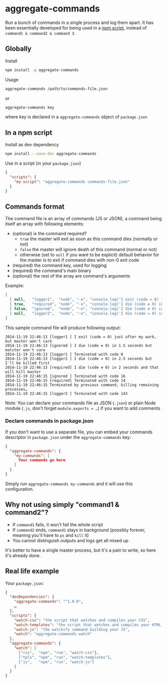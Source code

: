 aggregate-commands
==================

Run a bunch of commands in a single process and log them apart. It has been essentially developed for being used in a [npm script](https://docs.npmjs.com/misc/scripts), instead of `command1 & command2 & command 3`.

Globally
--------

Install

```sh
npm install -g aggregate-commands
```

Usage

```sh
aggregate-commands /path/to/commands-file.json
```

or

```sh
aggregate-commands key
```

where key is declared in a `aggregate-commands` object of `package.json`

In a npm script
---------------

Install as dev dependency

```sh
npm install --save-dev aggregate-commands
```

Use in a script (in your `package.json`)

```json
{
  "scripts": {
    "my-script": "aggregate-commands commands-file.json"
  }
}
```

Commands format
---------------

The command file is an array of commands (JS or JSON), a command being itself an array with following elements:

* (optional) is the command required?
  * `true` the master will exit as soon as this command dies (normally or not)
  * `false` the master will ignore death of this command (normal or not)
  * otherwise (set to `null` if you want to be explicit) default behavior for the master is to exit if command dies with non-0 exit code
* (required) the command key, used for logging
* (required) the command's main binary
* (optional) the rest of the array are command's arguments

Example:

```json
[
  [ null,   "logger1",  "node", "-e", "console.log('I exit (code = 0) just after my work, but master won\\'t care')" ],
  [ true,   "required", "node", "-e", "console.log('I die (code ≠ 0) in 2 seconds and that will kill master'); setTimeout(process.exit.bind(process, 14), 2000)" ],
  [ false,  "ignored",  "node", "-e", "console.log('I die (code ≠ 0) in 1.5 seconds but matster won\\'t care'); setTimeout(process.exit.bind(process, 16), 1500)" ],
  [ null,   "logger2",  "node", "-e", "console.log('I die (code = 0) in 2.5 seconds but I\\'ll be killed first'); setTimeout(process.exit.bind(process, 0), 2500)" ]
]
```

This sample command file will produce following output:

```
2014-11-19 22:46:13 [logger1 ] I exit (code = 0) just after my work, but master won't care
2014-11-19 22:46:13 [ignored ] I die (code ≠ 0) in 1.5 seconds but matster won't care
2014-11-19 22:46:13 [logger1 ] Terminated with code 0
2014-11-19 22:46:13 [logger2 ] I die (code = 0) in 2.5 seconds but I'll be killed first
2014-11-19 22:46:13 [required] I die (code ≠ 0) in 2 seconds and that will kill master
2014-11-19 22:46:15 [ignored ] Terminated with code 16
2014-11-19 22:46:15 [required] Terminated with code 14
2014-11-19 22:46:15 Terminated by previous command, killing remaining processes…
2014-11-19 22:46:15 [logger2 ] Terminated with code 143
```

Note: You can declare your commands file as JSON (`.json`) or plain Node module (`.js`, don't forget `module.exports = …`) if you want to add comments

### Declare commands in package.json

If you don't want to use a separate file, you can embed your commands descriptor in `package.json` under the `aggregate-commands` key:

```json
{
  "aggregate-commands": {
    "my-commands": [
      Your commands go here
    ]
  }
}
```

Simply run `aggregate-commands my-commands` and it will use this configuration.

Why not using simply "command1 & command2"?
-------------------------------------------

* If `command1` fails, it won't fail the whole script
* If `command2` ends, `command1` stays in background (possibly forever, meaning you'll have to `ps` and `kill` it)
* You cannot distinguish outputs and logs get all mixed up

It's better to have a single master process, but it's a pain to write, so here it's already done.

Real life example
-----------------

Your `package.json`:

```json
{
  "devDependencies": {
    "aggregate-commands": "^1.0.0",
    …
  },
  "scripts": {
    "watch-css": "the script that watches and compiles your CSS",
    "watch-templates": "the script that watches and compiles your HTML templates",
    "watch-js": "the watchify command building your JS",
    "watch": "aggregate-commands watch"
  },
  "aggregate-commands": {
    "watch": [
      ["css",  "npm", "run", "watch-css"],
      ["tpls", "npm", "run", "watch-templates"],
      ["js",   "npm", "run", "watch-js"]
    ]
  }
}
```
